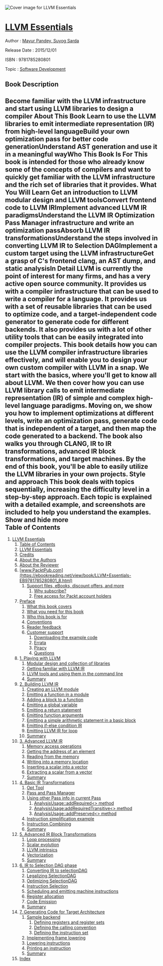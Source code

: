 ![Cover image for LLVM Essentials](https://imgdetail.ebookreading.net/cover/cover/software_development/EB9781785280801.jpg)

[LLVM Essentials](https://ebookreading.net/view/book/LLVM+Essentials-EB9781785280801_1.html "LLVM Essentials")
====================================================================================================================

Author : [Mayur Pandey](https://ebookreading.net/search/author/Mayur+Pandey),[ Suyog Sarda](https://ebookreading.net/search/author/+Suyog+Sarda)

Release Date : 2015/12/01

ISBN : 9781785280801

Topic : [Software Development](https://ebookreading.net/search/category/software-development)

Book Description
-----------------

 Become familiar with the LLVM infrastructure and start using LLVM libraries to design a compiler
About This Book
Learn to use the LLVM libraries to emit intermediate representation (IR) from high-level languageBuild your own optimization pass for better code generationUnderstand AST generation and use it in a meaningful wayWho This Book Is For
This book is intended for those who already know some of the concepts of compilers and want to quickly get familiar with the LLVM infrastructure and the rich set of libraries that it provides.
What You Will Learn
Get an introduction to LLVM modular design and LLVM toolsConvert frontend code to LLVM IRImplement advanced LLVM IR paradigmsUnderstand the LLVM IR Optimization Pass Manager infrastructure and write an optimization passAbsorb LLVM IR transformationsUnderstand the steps involved in converting LLVM IR to Selection DAGImplement a custom target using the LLVM infrastructureGet a grasp of C's frontend clang, an AST dump, and static analysisIn Detail
LLVM is currently the point of interest for many firms, and has a very active open source community. It provides us with a compiler infrastructure that can be used to write a compiler for a language. It provides us with a set of reusable libraries that can be used to optimize code, and a target-independent code generator to generate code for different backends. It also provides us with a lot of other utility tools that can be easily integrated into compiler projects.
This book details how you can use the LLVM compiler infrastructure libraries effectively, and will enable you to design your own custom compiler with LLVM in a snap.
We start with the basics, where you'll get to know all about LLVM. We then cover how you can use LLVM library calls to emit intermediate representation (IR) of simple and complex high-level language paradigms. Moving on, we show you how to implement optimizations at different levels, write an optimization pass, generate code that is independent of a target, and then map the code generated to a backend. The book also walks you through CLANG, IR to IR transformations, advanced IR block transformations, and target machines.
By the end of this book, you'll be able to easily utilize the LLVM libraries in your own projects.
Style and approach
This book deals with topics sequentially, increasing the difficulty level in a step-by-step approach. Each topic is explained with a detailed example, and screenshots are included to help you understand the examples.
        Show and hide more                
Table of Contents
-----------------

1. [LLVM Essentials](https://ebookreading.net/view/book/LLVM+Essentials-EB9781785280801_3.html)
    1. [Table of Contents](https://ebookreading.net/view/book/LLVM+Essentials-EB9781785280801_2.html)
    1. [LLVM Essentials](https://ebookreading.net/view/book/LLVM+Essentials-EB9781785280801_4.html)
    1. [Credits](https://ebookreading.net/view/book/LLVM+Essentials-EB9781785280801_5.html)
    1. [About the Authors](https://ebookreading.net/view/book/LLVM+Essentials-EB9781785280801_6.html)
    1. [About the Reviewer](https://ebookreading.net/view/book/LLVM+Essentials-EB9781785280801_7.html)
    1. [www.PacktPub.com](https://ebookreading.net/view/book/LLVM+Essentials-EB9781785280801_8.html)
        1. [Support files, eBooks, discount offers, and more](https://ebookreading.net/view/book/LLVM+Essentials-EB9781785280801_8.html#ch00lvl1sec01)
            1. [Why subscribe?](https://ebookreading.net/view/book/LLVM+Essentials-EB9781785280801_8.html#ch00lvl2sec01)
            1. [Free access for Packt account holders](https://ebookreading.net/view/book/LLVM+Essentials-EB9781785280801_8.html#ch00lvl2sec02)
    1. [Preface](https://ebookreading.net/view/book/LLVM+Essentials-EB9781785280801_9.html)
        1. [What this book covers](https://ebookreading.net/view/book/LLVM+Essentials-EB9781785280801_9.html#ch00lvl1sec02)
        1. [What you need for this book](https://ebookreading.net/view/book/LLVM+Essentials-EB9781785280801_10.html)
        1. [Who this book is for](https://ebookreading.net/view/book/LLVM+Essentials-EB9781785280801_11.html)
        1. [Conventions](https://ebookreading.net/view/book/LLVM+Essentials-EB9781785280801_12.html)
        1. [Reader feedback](https://ebookreading.net/view/book/LLVM+Essentials-EB9781785280801_13.html)
        1. [Customer support](https://ebookreading.net/view/book/LLVM+Essentials-EB9781785280801_14.html)
            1. [Downloading the example code](https://ebookreading.net/view/book/LLVM+Essentials-EB9781785280801_14.html#ch00lvl2sec03)
            1. [Errata](https://ebookreading.net/view/book/LLVM+Essentials-EB9781785280801_14.html#ch00lvl2sec05)
            1. [Piracy](https://ebookreading.net/view/book/LLVM+Essentials-EB9781785280801_14.html#ch00lvl2sec06)
            1. [Questions](https://ebookreading.net/view/book/LLVM+Essentials-EB9781785280801_14.html#ch00lvl2sec07)
    1. [1. Playing with LLVM](https://ebookreading.net/view/book/LLVM+Essentials-EB9781785280801_15.html)
        1. [Modular design and collection of libraries](https://ebookreading.net/view/book/LLVM+Essentials-EB9781785280801_15.html#ch01lvl1sec08)
        1. [Getting familiar with LLVM IR](https://ebookreading.net/view/book/LLVM+Essentials-EB9781785280801_16.html)
        1. [LLVM tools and using them in the command line](https://ebookreading.net/view/book/LLVM+Essentials-EB9781785280801_17.html)
        1. [Summary](https://ebookreading.net/view/book/LLVM+Essentials-EB9781785280801_18.html)
    1. [2. Building LLVM IR](https://ebookreading.net/view/book/LLVM+Essentials-EB9781785280801_19.html)
        1. [Creating an LLVM module](https://ebookreading.net/view/book/LLVM+Essentials-EB9781785280801_19.html#ch02lvl1sec12)
        1. [Emitting a function in a module](https://ebookreading.net/view/book/LLVM+Essentials-EB9781785280801_20.html)
        1. [Adding a block to a function](https://ebookreading.net/view/book/LLVM+Essentials-EB9781785280801_21.html)
        1. [Emitting a global variable](https://ebookreading.net/view/book/LLVM+Essentials-EB9781785280801_22.html)
        1. [Emitting a return statement](https://ebookreading.net/view/book/LLVM+Essentials-EB9781785280801_23.html)
        1. [Emitting function arguments](https://ebookreading.net/view/book/LLVM+Essentials-EB9781785280801_24.html)
        1. [Emitting a simple arithmetic statement in a basic block](https://ebookreading.net/view/book/LLVM+Essentials-EB9781785280801_25.html)
        1. [Emitting if-else condition IR](https://ebookreading.net/view/book/LLVM+Essentials-EB9781785280801_26.html)
        1. [Emitting LLVM IR for loop](https://ebookreading.net/view/book/LLVM+Essentials-EB9781785280801_27.html)
        1. [Summary](https://ebookreading.net/view/book/LLVM+Essentials-EB9781785280801_28.html)
    1. [3. Advanced LLVM IR](https://ebookreading.net/view/book/LLVM+Essentials-EB9781785280801_29.html)
        1. [Memory access operations](https://ebookreading.net/view/book/LLVM+Essentials-EB9781785280801_29.html#ch03lvl1sec22)
        1. [Getting the address of an element](https://ebookreading.net/view/book/LLVM+Essentials-EB9781785280801_30.html)
        1. [Reading from the memory](https://ebookreading.net/view/book/LLVM+Essentials-EB9781785280801_31.html)
        1. [Writing into a memory location](https://ebookreading.net/view/book/LLVM+Essentials-EB9781785280801_32.html)
        1. [Inserting a scalar into a vector](https://ebookreading.net/view/book/LLVM+Essentials-EB9781785280801_33.html)
        1. [Extracting a scalar from a vector](https://ebookreading.net/view/book/LLVM+Essentials-EB9781785280801_34.html)
        1. [Summary](https://ebookreading.net/view/book/LLVM+Essentials-EB9781785280801_35.html)
    1. [4. Basic IR Transformations](https://ebookreading.net/view/book/LLVM+Essentials-EB9781785280801_36.html)
        1. [Opt Tool](https://ebookreading.net/view/book/LLVM+Essentials-EB9781785280801_36.html#ch04lvl1sec29)
        1. [Pass and Pass Manager](https://ebookreading.net/view/book/LLVM+Essentials-EB9781785280801_37.html)
        1. [Using other Pass info in current Pass](https://ebookreading.net/view/book/LLVM+Essentials-EB9781785280801_38.html)
            1. [AnalysisUsage::addRequired&lt;&gt; method](https://ebookreading.net/view/book/LLVM+Essentials-EB9781785280801_38.html#ch04lvl2sec08)
            1. [AnalysisUsage:addRequiredTransitive&lt;&gt; method](https://ebookreading.net/view/book/LLVM+Essentials-EB9781785280801_38.html#ch04lvl2sec09)
            1. [AnalysisUsage::addPreserved&lt;&gt; method](https://ebookreading.net/view/book/LLVM+Essentials-EB9781785280801_38.html#ch04lvl2sec10)
        1. [Instruction simplification example](https://ebookreading.net/view/book/LLVM+Essentials-EB9781785280801_39.html)
        1. [Instruction Combining](https://ebookreading.net/view/book/LLVM+Essentials-EB9781785280801_40.html)
        1. [Summary](https://ebookreading.net/view/book/LLVM+Essentials-EB9781785280801_41.html)
    1. [5. Advanced IR Block Transformations](https://ebookreading.net/view/book/LLVM+Essentials-EB9781785280801_42.html)
        1. [Loop processing](https://ebookreading.net/view/book/LLVM+Essentials-EB9781785280801_42.html#ch05lvl1sec35)
        1. [Scalar evolution](https://ebookreading.net/view/book/LLVM+Essentials-EB9781785280801_43.html)
        1. [LLVM intrinsics](https://ebookreading.net/view/book/LLVM+Essentials-EB9781785280801_44.html)
        1. [Vectorization](https://ebookreading.net/view/book/LLVM+Essentials-EB9781785280801_45.html)
        1. [Summary](https://ebookreading.net/view/book/LLVM+Essentials-EB9781785280801_46.html)
    1. [6. IR to Selection DAG phase](https://ebookreading.net/view/book/LLVM+Essentials-EB9781785280801_47.html)
        1. [Converting IR to selectionDAG](https://ebookreading.net/view/book/LLVM+Essentials-EB9781785280801_47.html#ch06lvl1sec40)
        1. [Legalizing SelectionDAG](https://ebookreading.net/view/book/LLVM+Essentials-EB9781785280801_48.html)
        1. [Optimizing SelectionDAG](https://ebookreading.net/view/book/LLVM+Essentials-EB9781785280801_49.html)
        1. [Instruction Selection](https://ebookreading.net/view/book/LLVM+Essentials-EB9781785280801_50.html)
        1. [Scheduling and emitting machine instructions](https://ebookreading.net/view/book/LLVM+Essentials-EB9781785280801_51.html)
        1. [Register allocation](https://ebookreading.net/view/book/LLVM+Essentials-EB9781785280801_52.html)
        1. [Code Emission](https://ebookreading.net/view/book/LLVM+Essentials-EB9781785280801_53.html)
        1. [Summary](https://ebookreading.net/view/book/LLVM+Essentials-EB9781785280801_54.html)
    1. [7. Generating Code for Target Architecture](https://ebookreading.net/view/book/LLVM+Essentials-EB9781785280801_55.html)
        1. [Sample backend](https://ebookreading.net/view/book/LLVM+Essentials-EB9781785280801_55.html#ch07lvl1sec48)
            1. [Defining registers and register sets](https://ebookreading.net/view/book/LLVM+Essentials-EB9781785280801_55.html#ch07lvl2sec11)
            1. [Defining the calling convention](https://ebookreading.net/view/book/LLVM+Essentials-EB9781785280801_55.html#ch07lvl2sec12)
            1. [Defining the instruction set](https://ebookreading.net/view/book/LLVM+Essentials-EB9781785280801_55.html#ch07lvl2sec13)
        1. [Implementing frame lowering](https://ebookreading.net/view/book/LLVM+Essentials-EB9781785280801_56.html)
        1. [Lowering instructions](https://ebookreading.net/view/book/LLVM+Essentials-EB9781785280801_57.html)
        1. [Printing an instruction](https://ebookreading.net/view/book/LLVM+Essentials-EB9781785280801_58.html)
        1. [Summary](https://ebookreading.net/view/book/LLVM+Essentials-EB9781785280801_59.html)
    1. [Index](https://ebookreading.net/view/book/LLVM+Essentials-EB9781785280801_60.html)
